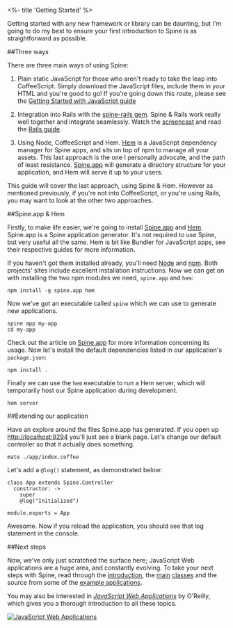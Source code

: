 <%- title 'Getting Started' %>

Getting started with any new framework or library can be daunting, but I'm going to do my best to ensure your first introduction to Spine is as straightforward as possible.

##Three ways

There are three main ways of using Spine:

1. Plain static JavaScript for those who aren't ready to take the leap into CoffeeScript. Simply download the JavaScript files, include them in your HTML and you're good to go! If you're going down this route, please see the [Getting Started with JavaScript guide](<%= docs_path("started_js") %>)

1. Integration into Rails with the [spine-rails gem](https://github.com/maccman/spine-rails). Spine & Rails work really well together and integrate seamlessly. Watch the [screencast](http://vimeo.com/30976192) and read the [Rails guide](<%= docs_path("rails") %>).

1. Using Node, CoffeeScript and Hem. [Hem](<%= docs_path("hem") %>) is a JavaScript dependency manager for Spine apps, and sits on top of npm to manage all your assets. This last approach is the one I personally advocate, and the path of least resistance. [Spine.app](<%= docs_path("app") %>) will generate a directory structure for your application, and Hem will serve it up to your users. 

This guide will cover the last approach, using Spine & Hem. However as mentioned previously, if you're not into CoffeeScript, or you're using Rails, you may want to look at the other two approaches.

##Spine.app & Hem

Firstly, to make life easier, we're going to install [Spine.app](<%= docs_path("app") %>) and [Hem](<%= docs_path("hem") %>). Spine.app is a Spine application generator. It's not required to use Spine, but very useful all the same. Hem is bit like Bundler for JavaScript apps, see their respective guides for more information.

If you haven't got them installed already, you'll need [Node](http://nodejs.org) and [npm](http://npmjs.org). Both projects' sites include excellent installation instructions. Now we can get on with installing the two npm modules we need, `spine.app` and `hem`:

    npm install -g spine.app hem
    
Now we've got an executable called `spine` which we can use to generate new applications. 
    
    spine app my-app
    cd my-app
    
Check out the article on [Spine.app](<%= docs_path("app") %>) for more information concerning its usage. Now let's install the default dependencies listed in our application's `package.json`:

    npm install .

Finally we can use the `hem` executable to run a Hem server, which will temporarily host our Spine application during development.
    
    hem server
    
##Extending our application

Have an explore around the files Spine.app has generated. If you open up [http://localhost:9294](http://localhost:9294) you'll just see a blank page. Let's change our default controller so that it actually does something. 
    
    mate ./app/index.coffee
    
Let's add a `@log()` statement, as demonstrated below:
    
    class App extends Spine.Controller
      constructor: ->
        super
        @log("Initialized")

    module.exports = App
    
Awesome. Now if you reload the application, you should see that log statement in the console.

##Next steps

Now, we've only just scratched the surface here; JavaScript Web applications are a huge area, and constantly evolving. To take your next steps with Spine, read through the [introduction](<%= docs_path("introduction") %>), the [main](<%= docs_path("models") %>) [classes](<%= docs_path("controllers") %>) and the source from some of the [example applications](<%= pages_path("examples") %>).  

You may also be interested in [*JavaScript Web Applications*](http://oreilly.com/catalog/0636920018421) by O'Reilly, which gives you a thorough introduction to all these topics. 

[![JavaScript Web Applications](http://covers.oreilly.com/images/0636920018421/cat.gif)](http://oreilly.com/catalog/0636920018421)